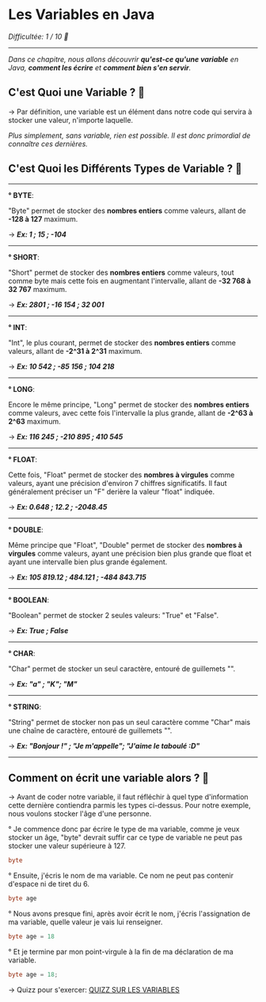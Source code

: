 **Les Variables en Java**
=============
_Difficultée: 1 / 10 🔵_

-------------

_Dans ce chapitre, nous allons découvrir **qu'est-ce qu'une variable** en Java, **comment les écrire** et **comment bien s'en servir**._

**C'est Quoi une Variable ? 🤔**
-------------

-> Par définition, une variable est un élément dans notre code qui servira à stocker une valeur, n'importe laquelle.

_Plus simplement, sans variable, rien est possible. Il est donc primordial de connaître ces dernières._

**C'est Quoi les Différents Types de Variable ? 🤔**
-------------

-------------

**° BYTE**: 

"Byte" permet de stocker des **nombres entiers** comme valeurs, allant de **-128 à 127** maximum. 

-> _**Ex: 1 ; 15 ; -104**_

-------------

**° SHORT**: 

"Short" permet de stocker des **nombres entiers** comme valeurs, tout comme byte mais cette fois en augmentant l'intervalle, allant de **-32 768 à 32 767** maximum. 

-> _**Ex: 2801 ; -16 154 ; 32 001**_

-------------

**° INT**: 

"Int", le plus courant, permet de stocker des **nombres entiers** comme valeurs, allant de **-2^31 à 2^31** maximum. 

-> _**Ex: 10 542 ; -85 156 ; 104 218**_

-------------

**° LONG**: 

Encore le même principe, "Long" permet de stocker des **nombres entiers** comme valeurs, avec cette fois l'intervalle la plus grande, allant de **-2^63 à 2^63** maximum. 

-> _**Ex: 116 245 ; -210 895 ;  410 545**_

-------------

**° FLOAT**: 

Cette fois, "Float" permet de stocker des **nombres à virgules** comme valeurs, ayant une précision d'environ 7 chiffres significatifs. Il faut généralement préciser un "F" derière la valeur "float" indiquée. 

-> _**Ex: 0.648 ; 12.2 ;  -2048.45**_

-------------

**° DOUBLE**: 

Même principe que "Float", "Double" permet de stocker des **nombres à virgules** comme valeurs, ayant une précision bien plus grande que float et ayant une intervalle bien plus grande également. 

-> _**Ex: 105 819.12 ; 484.121 ;  -484 843.715**_

-------------

**° BOOLEAN**: 

"Boolean" permet de stocker 2 seules valeurs: "True" et "False". 

-> _**Ex: True ; False**_

-------------

**° CHAR**: 

"Char" permet de stocker un seul caractère, entouré de guillemets "". 

-> _**Ex: "a" ; "K"; "M"**_

-------------

**° STRING**: 

"String" permet de stocker non pas un seul caractère comme "Char" mais une chaîne de caractère, entouré de guillemets "". 

-> _**Ex: "Bonjour !" ; "Je m'appelle"; "J'aime le taboulé :D"**_

-------------

**Comment on écrit une variable alors ? 🤔**
-------------

-> Avant de coder notre variable, il faut réfléchir à quel type d'information cette dernière contiendra parmis les types ci-dessus. Pour notre exemple, nous voulons stocker l'âge d'une personne.

° Je commence donc par écrire le type de ma variable, comme je veux stocker un âge, "byte" devrait suffir car ce type de variable ne peut pas stocker une valeur supérieure à 127.

``` java
byte
```

° Ensuite, j'écris le nom de ma variable. Ce nom ne peut pas contenir d'espace ni de tiret du 6.

``` java
byte age
```

° Nous avons presque fini, après avoir écrit le nom, j'écris l'assignation de ma variable, quelle valeur je vais lui renseigner.

``` java
byte age = 18
```

° Et je termine par mon point-virgule à la fin de ma déclaration de ma variable.

``` java
byte age = 18;
```

-> Quizz pour s'exercer: [QUIZZ SUR LES VARIABLES](https://qruiz.net/Q/?cJNuBS)
